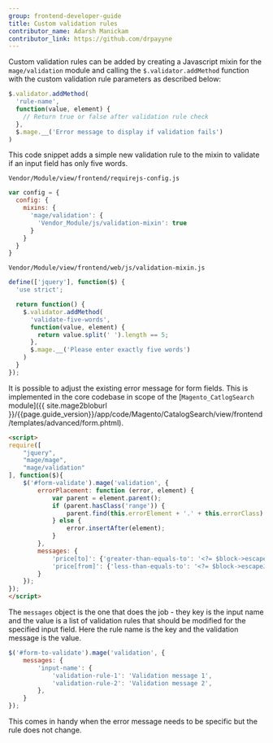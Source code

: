 ```yaml
---
group: frontend-developer-guide
title: Custom validation rules
contributor_name: Adarsh Manickam
contributor_link: https://github.com/drpayyne
---
```


Custom validation rules can be added by creating a Javascript mixin for the `mage/validation` module and calling the `$.validator.addMethod` function with the custom validation rule parameters as described below:

```javascript
$.validator.addMethod(
  'rule-name',
  function(value, element) {
    // Return true or false after validation rule check
  },
  $.mage.__('Error message to display if validation fails')
)
```

This code snippet adds a simple new validation rule to the mixin to validate if an input field has only five words.

`Vendor/Module/view/frontend/requirejs-config.js`

```javascript
var config = {
  config: {
    mixins: {
      'mage/validation': {
        'Vendor_Module/js/validation-mixin': true
      }
    }
  }
}
```

`Vendor/Module/view/frontend/web/js/validation-mixin.js`

```javascript
define(['jquery'], function($) {
  'use strict';

  return function() {
    $.validator.addMethod(
      'validate-five-words',
      function(value, element) {
        return value.split(' ').length == 5;
      },
      $.mage.__('Please enter exactly five words')
    )
  }
});
```

It is possible to adjust the existing error message for form fields.
This is implemented in the core codebase in scope of the [`Magento_CatlogSearch` module]({{ site.mage2bloburl }}/{{page.guide_version}}/app/code/Magento/CatalogSearch/view/frontend/templates/advanced/form.phtml).

```html
<script>
require([
    "jquery",
    "mage/mage",
    "mage/validation"
], function($){
    $('#form-validate').mage('validation', {
        errorPlacement: function (error, element) {
            var parent = element.parent();
            if (parent.hasClass('range')) {
                parent.find(this.errorElement + '.' + this.errorClass).remove().end().append(error);
            } else {
                error.insertAfter(element);
            }
        },
        messages: {
            'price[to]': {'greater-than-equals-to': '<?= $block->escapeJs(__('Please enter a valid price range.')) ?>'},
            'price[from]': {'less-than-equals-to': '<?= $block->escapeJs(__('Please enter a valid price range.')) ?>'}
        }
    });
});
</script>
```

The `messages` object is the one that does the job - they key is the input name and the value is a list of validation rules that should be modified for the specified input field.
Here the rule name is the key and the validation message is the value.

```js
$('#form-to-validate').mage('validation', {
    messages: {
        'input-name': {
            'validation-rule-1': 'Validation message 1',
            'validation-rule-2': 'Validation message 2',
        },
    }
});
```

This comes in handy when the error message needs to be specific but the rule does not change.
